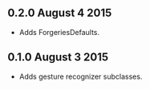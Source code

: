 ## 0.2.0 August 4 2015

- Adds ForgeriesDefaults.

## 0.1.0 August 3 2015

- Adds gesture recognizer subclasses.


